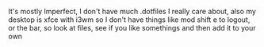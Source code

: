 It's mostly Imperfect, I don't have much .dotfiles I really care about, also my desktop is xfce with i3wm so I don't have things like mod shift e to logout, or the bar, so look at files, see if you like somethings and then add it to your own
